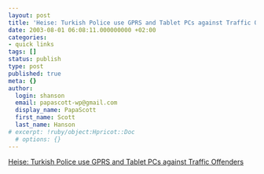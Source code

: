 ```yaml
---
layout: post
title: 'Heise: Turkish Police use GPRS and Tablet PCs against Traffic Offenders'
date: 2003-08-01 06:08:11.000000000 +02:00
categories:
- quick links
tags: []
status: publish
type: post
published: true
meta: {}
author:
  login: shanson
  email: papascott-wp@gmail.com
  display_name: PapaScott
  first_name: Scott
  last_name: Hanson
# excerpt: !ruby/object:Hpricot::Doc
  # options: {}
---
```

<p><a title="In German, but Scoble will like the picture" href="http://heise.de/newsticker/data/em-31.07.03-000/">Heise: Turkish Police use GPRS and Tablet PCs against Traffic Offenders</a></p>
